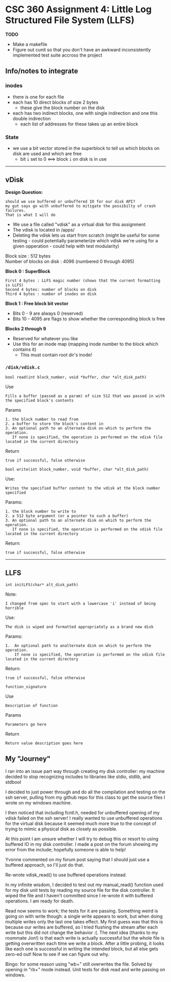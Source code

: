# CSC 360 Assignment 4: Little Log Structured File System (LLFS)

__TODO__ <br>
* Make a makefile
* Figure out cunit so that you don't have an awkward inconsistently implemented test suite accross the project 


## Info/notes to integrate


### inodes
* there is one for each file
* each has 10 direct blocks of size 2 bytes
    * these give the block number on the disk
* each has two indirect blocks, one with single indirection and one this double indirection
    * each list of addresses for these takes up an entire block

### State
* we use a bit vector stored in the superblock to tell us which blocks on disk are used and which are free
    * bit ```i``` set to 0 <==> block ```i``` on disk is in use 

---

<!-- ## APIs & Notes -->

## vDisk

__Design Question:__

    should we use buffered or unbuffered IO for our disk API?
    my gut says go with unbuffered to mitigate the possibilty of crash failures.
    That is what I will do


* We use a file called "vdisk" as a virtual disk for this assignment
* The vdisk is located in /apps/
* Deleting the vdisk lets us start from scratch (might be useful for some testing - could potentially parameterize which vdisk we're using for a given opperation - could help with test modularity)

Block size : 512 bytes <br>
Number of blocks on disk : 4096 (numbered 0 through 4095)

__Block 0 : SuperBlock__

    First 4 bytes : LLFS magic number (shows that the current formatting is LLFS)
    Second 4 bytes: number of blocks on disk
    Third 4 bytes : number of inodes on disk

__Block 1 : Free block bit vector__
* Bits 0 - 9 are always 0 (reserved)
* Bits 10 - 4095 are flags to show whether the corresponding block is free

__Blocks 2 through 9__

* Reserved for whatever you like
* Use this for an inode map (mapping inode number to the block which contains it)
    * This must contain root dir's inode!

### __```/disk/vdisk.c```__

```bool read(int block_number, void *buffer, char *alt_disk_path)```

Use

    Fills a buffer (passed as a param) of size 512 that was passed in with the specified block's contents

Params

    1. the block number to read from
    2. a buffer to store the block's content in
    3. An optional path to an alternate disk on which to perform the operation. 
       If none is specified, the operation is performed on the vdisk file located in the current directory 

    
Return

    true if successful, false otherwise

```bool write(int block_number, void *buffer, char *alt_disk_path)```

Use:

    Writes the specified buffer content to the vdisk at the block number specified

Params:

    1. the block number to write to
    2. a 512 byte argument (or a pointer to such a buffer)
    3. An optional path to an alternate disk on which to perform the operation. 
       If none is specified, the operation is performed on the vdisk file located in the current directory 

Return: 

    true if successful, false otherwise    


---

## LLFS

```int initLFS(char* alt_disk_path)```

Note:

    I changed from spec to start with a lowercase 'i' instead of being horrible

Use:

    The disk is wiped and formatted appropriately as a brand new disk

Params:

    1.  An optional path to analternate disk on which to perform the operation. 
        If none is specified, the operation is performed on the vdisk file located in the current directory 

Return:

    true if successful, false otherwise    


```function_signature```

Use

    Description of function

Params

    Parameters go here

Return

    Return value description goes here


## My "Journey"

I ran into an issue part way through creating my disk controller: my machine 
decided to stop recognizing includes to libraries like stdio, stdlib, and stdbool

I decided to just power through and do all the compilation and testing on the 
ssh server, pulling from my github repo for this class to get the source files
I wrote on my windows machine. 

I then noticed that including fcntl.h, needed for unbuffered opening of my vdisk
failed on the ssh server! I really wanted to use unbuffered operations for the 
virtual disk because it seemed much more true to the concept of trying to 
mimic a physical disk as closely as possible. 

At this point I am unsure whether I will try to debug this or resort to using 
buffered IO in my disk controller. I made a post on the forum showing my error
from the include; hopefully someone is able to help!

Yvonne commented on my forum post saying that I should just use a buffered 
approach, so I'll just do that.

Re-wrote vdisk_read() to use buffered operations instead.

In my infinite wisdom, I decided to test out my manual_read() function used for 
my disk unit tests by reading my source file for the disk controller. It wiped 
the file and I haven't committed since I re-wrote it with buffered operations. I
am ready for death.

Read now seems to work; the tests for it are passing. Something weird is going 
on with write though: a single write appears to work, but when doing multiple 
writes only the last one takes effect. My first guess was that this is because
our writes are buffered, so I tried flushing the stream after each write but 
this did not change the behavior :(. The next idea (thanks to my roommate Jon!)
is that each write is actually successful but the whole file is getting 
overwritten each time we write a block. After a little probing, it looks like 
each one is successful in writing the intended block, but all else gets zero-ed
out! Now to see if we can figure out why.

Bingo: for some reason using "wb+" still overwrites the file. Solved by opening 
in "rb+" mode instead. Unit tests for disk read and write passing on windows.

